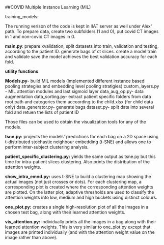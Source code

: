 ##COVID Multiple Instance Learning (MIL)

training_models:

The running verison of the code is kept in IIAT server as well under Alex' path. To prepare data, create two subfolders (1 and 0), put covid CT images in 1 and non-covid CT images in 0. 

**main.py**:
prepare xvalidation, split datasets into train, validation and testing, according to the patient ID.
generate bags of ct slices.
create a model
train and validate
save the model achieves the best validation accuracy for each fold.

**utility functions**

**Models.py**- build MIL models (implemented different instance based pooling strategies and embedding level pooling stratigies)
custom_layers.py - MIL attention modules and last sigmoid layer
data_aug_op.py- data augmentation
data_sorting.py- extract patient specific folders from data root path and categories them accoording to the child.xlsx (for child data only)
data_generator.py- generate bags
dataset.py- split data into several fold and retuen the lists of patient ID


Those files can be used to obtain the visualization tools for any of the models.

**tsne.py:** projects the models' predictions for each bag on a 2D space using t-distributed stochastic neighbour embedding (t-SNE) and allows one to perform inter-subject clustering analysis.

**patient_specific_clustering.py:** yields the same output as tsne.py but this time for intra-patient slices clustering. Also prints the distribution of the attention weights.

**show_intra_emnd.py:** uses t-SNE to build a clustering map showing the actual images (not just crosses or dots). For each clustering map, a corresponding plot is created where the corresponding attention weights are plotted. On the latter plot, adaptive thresholds are used to classify the attention weights into low, medium and high buckets using distinct colours.

**one_plot.py:** creates a single high-resolution plot of all the images in a chosen test bag, along with their learned attention weights.

**vis_attention.py:** individually prints all the images in a bag along with their learned attention weights. This is very similar to one_plot.py except that images are printed individually (and with the attention weight value on the image rather than above).
